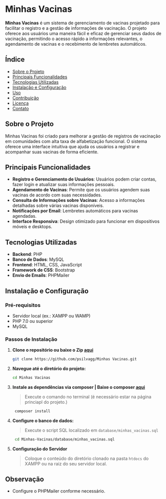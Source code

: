 # Minhas Vacinas

**Minhas Vacinas** é um sistema de gerenciamento de vacinas projetado para facilitar o registro e a gestão de informações de vacinação. O projeto oferece aos usuários uma maneira fácil e eficaz de gerenciar seus dados de vacinação, permitindo o acesso rápido a informações relevantes, o agendamento de vacinas e o recebimento de lembretes automáticos.

## Índice

- [Sobre o Projeto](#sobre-o-projeto)
- [Principais Funcionalidades](#principais-funcionalidades)
- [Tecnologias Utilizadas](#tecnologias-utilizadas)
- [Instalação e Configuração](#instalação-e-configuração)
- [Uso](#uso)
- [Contribuição](#contribuição)
- [Licença](#licença)
- [Contato](#contato)

## Sobre o Projeto

Minhas Vacinas foi criado para melhorar a gestão de registros de vacinação em comunidades com alta taxa de alfabetização funcional. O sistema oferece uma interface intuitiva que ajuda os usuários a registrar e acompanhar suas vacinas de forma eficiente.

## Principais Funcionalidades

- **Registro e Gerenciamento de Usuários**: Usuários podem criar contas, fazer login e atualizar suas informações pessoais.
- **Agendamento de Vacinas**: Permite que os usuários agendem suas vacinas de acordo com suas necessidades.
- **Consulta de Informações sobre Vacinas**: Acesso a informações detalhadas sobre várias vacinas disponíveis.
- **Notificações por Email**: Lembretes automáticos para vacinas agendadas.
- **Interface Responsiva**: Design otimizado para funcionar em dispositivos móveis e desktops.

## Tecnologias Utilizadas

- **Backend**: PHP
- **Banco de Dados**: MySQL
- **Frontend**: HTML, CSS, JavaScript
- **Framework de CSS**: Bootstrap
- **Envio de Emails**: PHPMailer

## Instalação e Configuração

### Pré-requisitos

- Servidor local (ex.: XAMPP ou WAMP)
- PHP 7.0 ou superior
- MySQL

### Passos de Instalação

1. **Clone o repositório ou baixe o Zip [aqui](https://codeload.github.com/psilvagg/Minhas-Vacinas/zip/refs/heads/main?token=AZI7DN33BRMFMT2WIKIKLY3HB2TGO)**

   ```bash
   git clone https://github.com/psilvagg/Minhas Vacinas.git

   ```

2. **Navegue até o diretório do projeto:**

   ```bash
   cd Minhas Vacinas

   ```

3. **Instale as dependências via composer | Baixe o composer [aqui](https://getcomposer.org/download/)**

   > Execute o comando no terminal (é necessário estar na página princiapl do projeto.)

   ```bash
    composer install

   ```

4. **Configure o banco de dados:**

   > Execute o script SQL localizado em `database/minhas_vacinas.sql`

   ```bash
    cd Minhas-Vacinas/database/minhas_vacinas.sql

   ```

5. **Configuração do Servidor**
   > Coloque o conteúdo do diretório clonado na pasta `htdocs` do XAMPP ou na raiz do seu servidor local.

## Observação

- Configure o PHPMailer conforme necessário.
